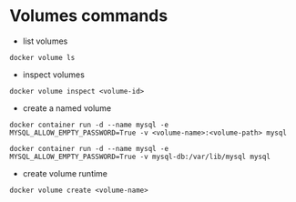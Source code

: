# Volumes commands

- list volumes
```
docker volume ls
```

- inspect volumes
```
docker volume inspect <volume-id>
```
- create a named volume
```
docker container run -d --name mysql -e MYSQL_ALLOW_EMPTY_PASSWORD=True -v <volume-name>:<volume-path> mysql 
```

```
docker container run -d --name mysql -e MYSQL_ALLOW_EMPTY_PASSWORD=True -v mysql-db:/var/lib/mysql mysql 
```

- create volume runtime
```
docker volume create <volume-name>
```